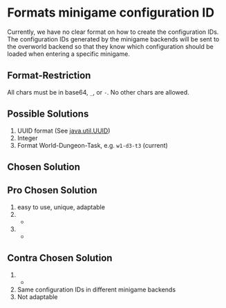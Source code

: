 # Formats minigame configuration ID

Currently, we have no clear format on how to create the configuration IDs.
The configuration IDs generated by the minigame backends will be sent to the overworld backend so that they know which configuration should be loaded when entering a specific minigame.

## Format-Restriction

All chars must be in base64, `_`, or `-`.
No other chars are allowed.

## Possible Solutions

1) UUID format (See [java.util.UUID](https://docs.oracle.com/en/java/javase/17/docs/api/java.base/java/util/UUID.html))
2) Integer
3) Format World-Dungeon-Task, e.g. `w1-d3-t3` (current)

## Chosen Solution

## Pro Chosen Solution

1) easy to use, unique, adaptable
2) -
3) -

## Contra Chosen Solution

1) -
2) Same configuration IDs in different minigame backends
3) Not adaptable